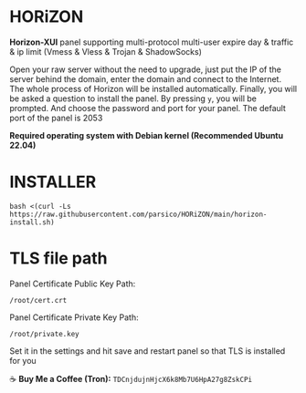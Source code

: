 # HORiZON
**Horizon-XUI** panel supporting multi-protocol multi-user expire day &amp; traffic &amp; ip limit (Vmess &amp; Vless &amp; Trojan &amp;  ShadowSocks)

Open your raw server without the need to upgrade, just put the IP of the server behind the domain, enter the domain and connect to the Internet. The whole process of Horizon will be installed automatically. Finally, you will be asked a question to install the panel. By pressing `y`, you will be prompted. And choose the password and port for your panel. The default port of the panel is 2053

**Required operating system with Debian kernel (Recommended Ubuntu 22.04)**
# INSTALLER
```
bash <(curl -Ls https://raw.githubusercontent.com/parsico/HORiZON/main/horizon-install.sh)
```

# TLS file path
Panel Certificate Public Key Path:
```
/root/cert.crt
```
Panel Certificate Private Key Path:

```
/root/private.key
```

Set it in the settings and hit save and restart panel so that TLS is installed for you

☕️ **Buy Me a Coffee (Tron):** `TDCnjdujnHjcX6k8Mb7U6HpA27g8ZskCPi`
